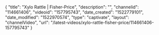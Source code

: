 {
    "title": "Xylo Rattle | Fisher-Price",
    "description": "",
    "channelid": "114661406",
    "videoid": "157795743",
    "date_created": "1522779101",
    "date_modified": "1522970574",
    "type": "captivate",
    "layout": "channelVideo",
    "url": "\/latest-videos\/xylo-rattle-fisher-price\/114661406-157795743"
}